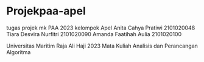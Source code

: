 # Projekpaa-apel
tugas projek mk PAA 2023 kelompok Apel
Anita Cahya Pratiwi 2101020048
Tiara Desvira Nurfitri 2101020090
Amanda Faatihah Aulia 2101020100

Universitas Maritim Raja Ali Haji 2023
Mata Kuliah Analisis dan Perancangan Algoritma
